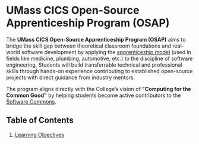# UMass CICS Open-Source Apprenticeship Program (OSAP)

The **UMass CICS Open-Source Apprenticeship Program (OSAP)** aims to bridge the skill gap between theoretical classroom foundations and real-world software development by applying the [apprenticeship model](https://en.wikipedia.org/wiki/Apprenticeship) (used in fields like medicine, plumbing, automotive, etc.) to the discipline of software engineering, Students will build transferrable technical and professional skills through hands-on experience contributing to established open-source projects with direct guidance from industry mentors.

The program aligns directly with the College’s vision of **"Computing for the Common Good"** by helping students become active contributors to the [Software Commons](https://en.wikipedia.org/wiki/Digital_commons_(economics)).

## Table of Contents

1. [Learning Objectives](./learning-objectives.md)